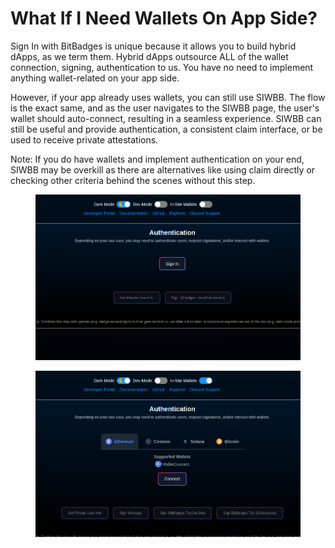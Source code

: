# What If I Need Wallets On App Side?

Sign In with BitBadges is unique because it allows you to build hybrid dApps, as we term them. Hybrid dApps outsource ALL of the wallet connection, signing, authentication to us. You have no need to implement anything wallet-related on your app side.

However, if your app already uses wallets, you can still use SIWBB.  The flow is the exact same, and as the user navigates to the SIWBB page, the user's wallet should auto-connect, resulting in a seamless experience. SIWBB can still be useful and provide authentication, a consistent claim interface, or be used to receive private attestations.&#x20;

Note: If you do have wallets and implement authentication on your end, SIWBB may be overkill as there are alternatives like using claim directly or checking other criteria behind the scenes without this step.&#x20;

<figure><img src="../../.gitbook/assets/image (2) (1) (1) (1) (1) (1) (1).png" alt=""><figcaption></figcaption></figure>

<figure><img src="../../.gitbook/assets/image (1) (1) (1) (1) (1) (1) (1) (1) (1).png" alt=""><figcaption></figcaption></figure>

